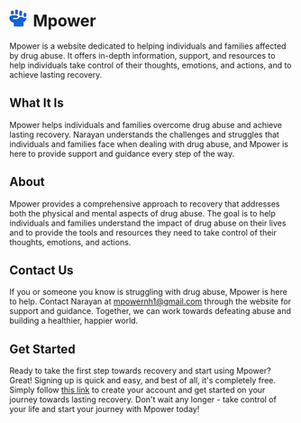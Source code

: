 # <img src="public/imgs/logo.png" alt="logo" width="30" height="30" style="margin-right: 1%;"> Mpower

Mpower is a website dedicated to helping individuals and families affected by drug abuse. It offers in-depth information, support, and resources to help individuals take control of their thoughts, emotions, and actions, and to achieve lasting recovery.

## What It Is
      
Mpower helps individuals and families overcome drug abuse and achieve lasting recovery. Narayan understands the challenges and struggles that individuals and families face when dealing with drug abuse, and Mpower is here to provide support and guidance every step of the way.


## About

Mpower provides a comprehensive approach to recovery that addresses both the physical and mental aspects of drug abuse. The goal is to help individuals and families understand the impact of drug abuse on their lives and to provide the tools and resources they need to take control of their thoughts, emotions, and actions.

## Contact Us

If you or someone you know is struggling with drug abuse, Mpower is here to help. Contact Narayan at [mpowernh1@gmail.com](mailto:mpowernh1@gmail.com) through the website for support and guidance. Together, we can work towards defeating abuse and building a healthier, happier world.

## Get Started

Ready to take the first step towards recovery and start using Mpower? Great! Signing up is quick and easy, and best of all, it's completely free. Simply follow [this link](https://www.mpowernh.com/signup) to create your account and get started on your journey towards lasting recovery. Don't wait any longer - take control of your life and start your journey with Mpower today!